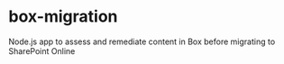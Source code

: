 # box-migration
Node.js app to assess and remediate content in Box before migrating to SharePoint Online
